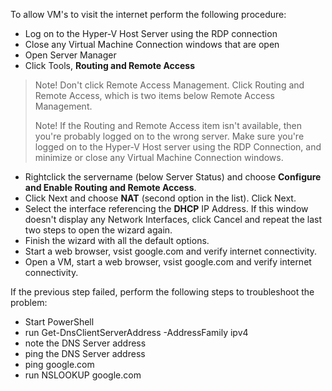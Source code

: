 To allow VM's to visit the internet perform the following procedure:
- Log on to the Hyper-V Host Server using the RDP connection
- Close any Virtual Machine Connection windows that are open
- Open Server Manager
- Click Tools, **Routing and Remote Access**
> Note! Don't click Remote Access Management. Click Routing and Remote Access, which is two items below Remote Access Management.
> 
> Note! If the Routing and Remote Access item isn't available, then you're probably logged on to the wrong server. Make sure you're logged on to the Hyper-V Host server using the RDP Connection, and minimize or close any Virtual Machine Connection windows.
- Rightclick the servername (below Server Status) and choose **Configure and Enable Routing and Remote Access**.
- Click Next and choose **NAT** (second option in the list). Click Next.
- Select the interface referencing the **DHCP** IP Address. If this window doesn't display any Network Interfaces, click Cancel and repeat the last two steps to open the wizard again.
- Finish the wizard with all the default options.
- Start a web browser, vsist google.com and verify internet connectivity.
- Open a VM, start a web browser, vsist google.com and verify internet connectivity.

If the previous step failed, perform the following steps to troubleshoot the problem:
- Start PowerShell
- run  Get-DnsClientServerAddress -AddressFamily ipv4
- note the DNS Server address
- ping the DNS Server address
- ping google.com
- run NSLOOKUP google.com
